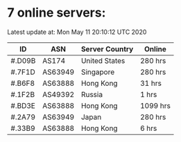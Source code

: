 # 7 online servers:

Latest update at: Mon May 11 20:10:12 UTC 2020

| ID | ASN | Server Country | Online |
| -- | --- | -------------- | ------ |
| #.D09B | AS174 | United States | 280 hrs |
| #.7F1D | AS63949 | Singapore | 280 hrs |
| #.B6F8 | AS63888 | Hong Kong | 31 hrs |
| #.1F2B | AS49392 | Russia | 1 hrs |
| #.BD3E | AS63888 | Hong Kong | 1099 hrs |
| #.2A79 | AS63949 | Japan | 280 hrs |
| #.33B9 | AS63888 | Hong Kong | 6 hrs |

